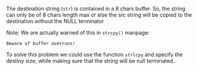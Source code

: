 The destination string (`str`) is contained in a 8 chars buffer. So, the string can only be of 8 chars length max or else the src string will be copied to the destination without the NULL terminator

Note: We are actually warned of this in `strcpy()` manpage:

```
Beware of buffer overruns!
```

To solve this problem we could use the function `strlcpy` and specify the destiny size, while making sure that the string will be null terminated.